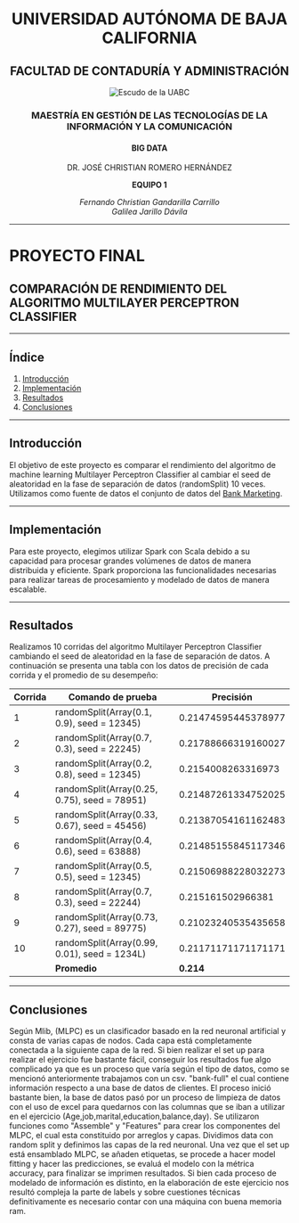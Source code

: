 <h1 align="center">UNIVERSIDAD AUTÓNOMA DE BAJA CALIFORNIA</h1>

<h2 align="center">FACULTAD DE CONTADURÍA Y ADMINISTRACIÓN</h2>

<p align="center">
  <img src="/Final Project/uabc_logo.png" alt="Escudo de la UABC">
</p>

<h3 align="center">MAESTRÍA EN GESTIÓN DE LAS TECNOLOGÍAS DE LA INFORMACIÓN Y LA COMUNICACIÓN</h3>

<h4 align="center">BIG DATA</h4>

<p align="center">DR. JOSÉ CHRISTIAN ROMERO HERNÁNDEZ</p>

<p align="center"><strong>EQUIPO 1</strong></p>

<p align="center">
  <em>
    Fernando Christian Gandarilla Carrillo <br>
    Galilea Jarillo Dávila
  </em>
</p>

---

# PROYECTO FINAL

## COMPARACIÓN DE RENDIMIENTO DEL ALGORITMO MULTILAYER PERCEPTRON CLASSIFIER

---

## Índice

1. [Introducción](#introducción)
2. [Implementación](#implementación)
3. [Resultados](#resultados)
4. [Conclusiones](#conclusiones)

---

## Introducción

El objetivo de este proyecto es comparar el rendimiento del algoritmo de machine learning Multilayer Perceptron Classifier al cambiar el seed de aleatoridad en la fase de separación de datos (randomSplit) 10 veces. Utilizamos como fuente de datos el conjunto de datos del [Bank Marketing](https://archive.ics.uci.edu/ml/datasets/Bank+Marketing).

---

## Implementación

Para este proyecto, elegimos utilizar Spark con Scala debido a su capacidad para procesar grandes volúmenes de datos de manera distribuida y eficiente. Spark proporciona las funcionalidades necesarias para realizar tareas de procesamiento y modelado de datos de manera escalable.

---

## Resultados

Realizamos 10 corridas del algoritmo Multilayer Perceptron Classifier cambiando el seed de aleatoridad en la fase de separación de datos. A continuación se presenta una tabla con los datos de precisión de cada corrida y el promedio de su desempeño:

| Corrida|                Comando de prueba              |         Precisión        |
|--------|-----------------------------------------------|--------------------------|
|   1    |  randomSplit(Array(0.1, 0.9), seed = 12345)   |   0.21474595445378977    |
|   2    |  randomSplit(Array(0.7, 0.3), seed = 22245)   |   0.21788666319160027    |
|   3    |  randomSplit(Array(0.2, 0.8), seed = 12345)   |   0.2154008263316973     |
|   4    |  randomSplit(Array(0.25, 0.75), seed = 78951) |   0.21487261334752025    |
|   5    |  randomSplit(Array(0.33, 0.67), seed = 45456) |   0.21387054161162483    |
|   6    |  randomSplit(Array(0.4, 0.6), seed = 63888)   |   0.21485155845117346    |
|   7    |  randomSplit(Array(0.5, 0.5), seed = 12345)   |   0.21506988228032273    |
|   8    |  randomSplit(Array(0.7, 0.3), seed = 22244)   |   0.215161502966381      |
|   9    |  randomSplit(Array(0.73, 0.27), seed = 89775) |   0.21023240535435658    |
|   10   |  randomSplit(Array(0.99, 0.01), seed = 1234L) |   0.21171171171171171    |
|        |                                 **Promedio**  |        **0.214**         |

---

## Conclusiones

Según Mlib, (MLPC) es un clasificador basado en la red neuronal artificial y consta de varias capas de nodos. Cada capa está completamente conectada a la siguiente capa de la red. Si bien realizar el set up para realizar el ejercicio fue bastante fácil, conseguir los resultados fue algo complicado ya que es un proceso que varía según el tipo de datos, como se mencionó anteriormente trabajamos con un csv. "bank-full" el cual contiene información respecto a una base de datos de clientes. El proceso inició bastante bien, la base de datos pasó por un proceso de limpieza de datos con el uso de excel para quedarnos con las columnas que se iban a utilizar en el ejercicio (Age,job,marital,education,balance,day). Se utilizaron funciones como "Assemble" y "Features" para crear los componentes del MLPC, el cual esta constituido por arreglos y capas. Dividimos data con random split y definimos las capas de la red neuronal. Una vez que el set up está ensamblado MLPC, se añaden etiquetas, se procede a hacer model fitting y hacer las predicciones, se evaluá el modelo con la métrica accuracy, para finalizar se imprimen resultados.
Si bien cada proceso de modelado de información es distinto, en la elaboración de este ejercicio nos resultó compleja la parte de labels y sobre cuestiones técnicas definitivamente es necesario contar con una máquina con buena memoria ram.
